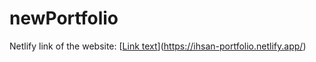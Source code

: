 # newPortfolio
Netlify link of the website: [[Link text](https://ihsan-portfolio.netlify.app/)](https://ihsan-portfolio.netlify.app/) 
